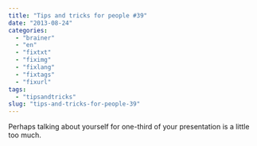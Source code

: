```yaml
---
title: "Tips and tricks for people #39"
date: "2013-08-24"
categories: 
  - "brainer"
  - "en"
  - "fixtxt"
  - "fiximg"
  - "fixlang"
  - "fixtags"
  - "fixurl"
tags: 
  - "tipsandtricks"
slug: "tips-and-tricks-for-people-39"
---
```


Perhaps talking about yourself for one-third of your presentation is a little too much.
